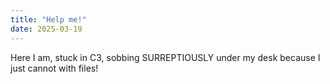 ```yaml
---
title: "Help me!"
date: 2025-03-19
---
```

Here I am, stuck in C3, sobbing SURREPTIOUSLY under my desk because I just cannot with files!
